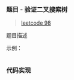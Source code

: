 ### 题目 - 验证二叉搜索树

> [leetcode 98](https://leetcode-cn.com/problems/er-cha-shu-de-jing-xiang-lcof/)

题目描述

示例：

```js

```

### 代码实现

```js

```
